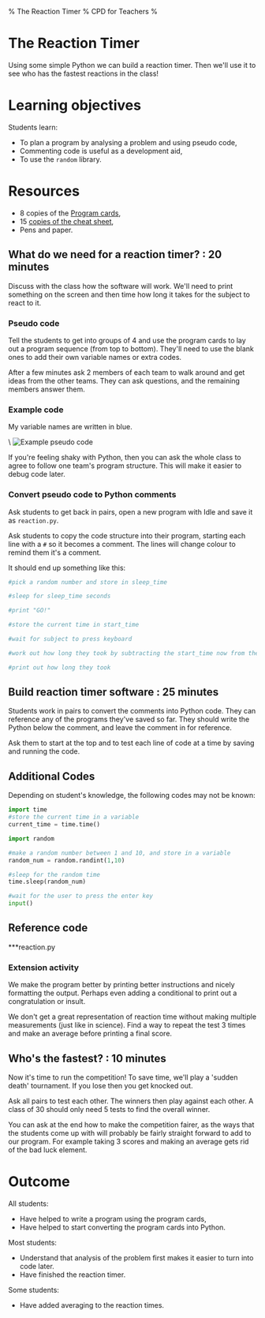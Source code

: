 % The Reaction Timer
% CPD for Teachers
%

# The Reaction Timer

Using some simple Python we can build a reaction timer.
Then we'll use it to see who has the fastest reactions in the class!

# Learning objectives

Students learn:

* To plan a program by analysing a problem and using pseudo code,
* Commenting code is useful as a development aid,
* To use the `random` library.

# Resources

* 8 copies of the [Program cards](program_cards.pdf),
* 15 [copies of the cheat sheet](cheatsheet.pdf),
* Pens and paper.

## What do we need for a reaction timer? : 20 minutes

Discuss with the class how the software will work. 
We'll need to print something on the screen and then time how long it takes for the subject to react to it.

### Pseudo code

Tell the students to get into groups of 4 and use the program cards to lay out a program sequence (from top to bottom).
They'll need to use the blank ones to add their own variable names or extra codes.

After a few minutes ask 2 members of each team to walk around and get ideas from the other teams. They can ask questions, and the remaining members answer them.

### Example code

My variable names are written in blue.

\ ![Example pseudo code](reaction_code_cards.png)

If you're feeling shaky with Python, then you can ask the whole class to agree to follow one team's program structure. This will make it easier to debug code later.

### Convert pseudo code to Python comments

Ask students to get back in pairs, open a new program with Idle and save it as `reaction.py`.

Ask students to copy the code structure into their program, starting each line with a `#` so it becomes a comment.
The lines will change colour to remind them it's a comment.

It should end up something like this:

~~~ python
#pick a random number and store in sleep_time

#sleep for sleep_time seconds

#print "GO!"

#store the current time in start_time

#wait for subject to press keyboard

#work out how long they took by subtracting the start_time now from the time now

#print out how long they took
~~~

## Build reaction timer software : 25 minutes

Students work in pairs to convert the comments into Python code. They can reference any of the programs they've saved so far. They should write the Python below the comment, and leave the comment in for reference.

Ask them to start at the top and to test each line of code at a time by saving and running the code.

## Additional Codes

Depending on student's knowledge, the following codes may not be known:

~~~ python
import time
#store the current time in a variable
current_time = time.time()

import random

#make a random number between 1 and 10, and store in a variable
random_num = random.randint(1,10)

#sleep for the random time
time.sleep(random_num)

#wait for the user to press the enter key
input()
~~~

## Reference code

***reaction.py

### Extension activity

We make the program better by printing better instructions and nicely formatting the output. Perhaps even adding a conditional to print out a congratulation or insult.

We don't get a great representation of reaction time without making multiple measurements (just like in science). Find a way to repeat the test 3 times and make an average before printing a final score.

## Who's the fastest? : 10 minutes

Now it's time to run the competition! To save time, we'll play a 'sudden death' tournament. If you lose then you get knocked out. 

Ask all pairs to test each other. The winners then play against each other. A class of 30 should only need 5 tests to find the overall winner.

You can ask at the end how to make the competition fairer, as the ways that the students come up with will probably be fairly straight forward to add to our program. For example taking 3 scores and making an average gets rid of the bad luck element.

# Outcome

All students:

* Have helped to write a program using the program cards,
* Have helped to start converting the program cards into Python.

Most students:

* Understand that analysis of the problem first makes it easier to turn into code later.
* Have finished the reaction timer.

Some students:

* Have added averaging to the reaction times.
